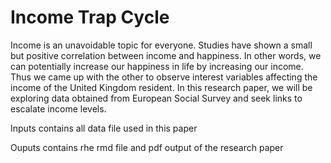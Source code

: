 # Income Trap Cycle

Income is an unavoidable topic for everyone. Studies have shown a small but positive correlation between income and happiness. In other words, we can potentially increase our happiness in life by increasing our income. Thus we came up with the other to observe interest variables affecting the income of the United Kingdom resident. In this research paper, we will be exploring data obtained from European Social Survey and seek links to escalate income levels.

Inputs contains all data file used in this paper

Ouputs contains rhe rmd file and pdf output of the research paper
